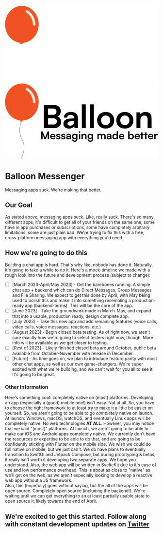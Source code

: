 ![Balloon Logo - Dark Mode Optimized](https://raw.githubusercontent.com/balloonmsgr/.github/main/profile/balloon-logo-inverted.png#gh-dark-mode-only)
![Balloon Logo - Light Mode Optimized](https://raw.githubusercontent.com/balloonmsgr/.github/main/profile/balloon-logo-full.png#gh-light-mode-only)
# Balloon Messenger
Messaging apps suck. We're making that better.
## Our Goal
As stated above, messaging apps suck. Like, really suck. There's so many different apps, it's difficult to get all of your friends on the same one, some have in app purchases or subscriptions, some have completely arbitrary limitations, some are just plain bad. We're trying to fix this with a free, cross-platform messaging app with everything you'd need.
## How we're going to do this
Building a chat app is hard. That's why like, nobody has done it. Naturally, it's going to take a while to do it. Here's a mock-timeline we made with a rough look into the future and development process (subject to change):
- [ ] [March 2023-April/May 2023] - Get the barebones running. A simple chat app + backend which can do Direct Messages, Group Messages and File Sharing. We expect to get this done by April, with May being used to polish this and make it into something resembling a production-ready app (backend-terms). This will be the core of the app.
- [ ] [June 2023] - Take the groundwork made in March-May, and expand that into a usable, production ready, design complete app.
- [ ] [July 2023] - Take this new app and add remaining features (voice calls, video calls, voice messages, reactions, etc.)
- [ ] [August 2023] - Begin closed beta testing. As of right now, we aren't sure exactly how we're going to select testers right now, though. More info will be available as we get closer to testing.
- [ ] [Rest of 2023] - Likely finished closed beta around October, public beta available from October-November with release in December.
- [ ] [Future] - As time goes on, we plan to introduce feature parity with most other chat apps, as well as our own game-changers. We're super excited with what we're building, and we can't wait for you all to see it. It's going to be great.
### Other Information
Here's something cool: completely native on (most) platforms.
Developing an app (especially a (good) mobile one!) isn't easy. Not at all. So, you have to choose the right framework to at least try to make it a little bit easier on yourself. So, we aren't going to be able to go *completely* native on launch. At launch: Windows, macOS, watchOS, and eventually Linux apps will be completely native. No web technologies **AT ALL**. However, you may notice that we said "(most)" platforms. At launch, we aren't going to be able to make our iOS and Android apps completely native. We currently don't have the resources or expertise to be able to do that, and are going to be confidently sticking with Flutter on the mobile side. We wish we could do full native on mobile, but we just can't. We do have plans to eventually transition to SwiftUI and Jetpack Compose, but during prototyping & betas, it really isn't worth it developing two separate apps. We hope you understand. Also, the web app will be written in SvelteKit due to it's ease of use and low performance overhead. This is about as close to "native" as we'll get on the web, as we aren't especially looking to develop a reactive web app without a JS framework.
<br>
Also, this (hopefully) goes without saying, but the all of the apps will be open source. Completely open source (including the backend!). We're waiting until we can get everything to an at least partially usable state to open source it, likely towards the end of April.
## We're excited to get this started. Follow along with constant development updates on [Twitter](https://twitter.com/balloonmsgr)
